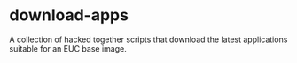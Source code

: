 # download-apps
A collection of hacked together scripts that download the latest applications suitable for an EUC base image.
